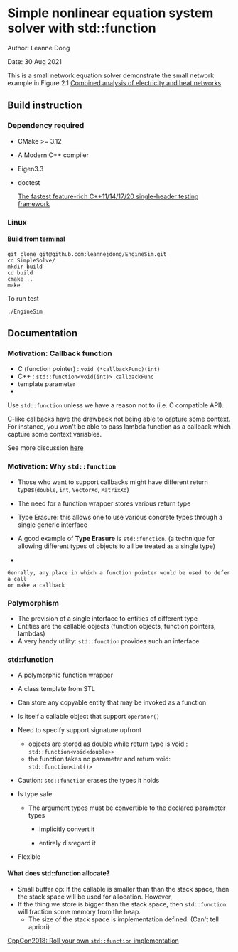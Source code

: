 
# Simple nonlinear equation system solver with std::function
Author: Leanne Dong

Date: 30 Aug 2021

This is a small network equation solver demonstrate the small  network example in Figure 2.1 [Combined analysis of electricity and heat networks](https://orca.cardiff.ac.uk/57830/)

## Build instruction

### Dependency required

- CMake >= 3.12
- A Modern C++ compiler
- Eigen3.3
- doctest

  [The fastest feature-rich C++11/14/17/20 single-header testing framework](https://raw.githubusercontent.com/onqtam/doctest/master/doctest/doctest.h)

### Linux

#### Build from terminal

```
git clone git@github.com:leannejdong/EngineSim.git
cd SimpleSolve/
mkdir build
cd build
cmake ..
make
```
To run test
```
./EngineSim
```

## Documentation

### Motivation: Callback function 

* C (function pointer) : `void (*callbackFunc)(int)`
* C++ : `std::function<void(int)> callbackFunc`
* template parameter
* 
Use `std::function` unless we have a reason not to (i.e. C compatible API).

C-like callbacks have the drawback not being able to capture some context. For instance, you won't be able 
to pass lambda function as a callback which capture some context variables.

See more discussion [here](https://stackoverflow.com/questions/25848690/should-i-use-stdfunction-or-a-function-pointer-in-c/25848890)

### Motivation: Why `std::function`

* Those who want to support callbacks might have different return types(`double`, `int`, `VectorXd`, `MatrixXd`)
* The need for a function wrapper stores various return type

* Type Erasure: this allows one to use various concrete types through a single generic interface

* A good example of **Type Erasure** is `std::function`.
  (a technique for allowing different types of objects to all be treated as a single type)
* 
```
Genrally, any place in which a function pointer would be used to defer a call
or make a callback
```

### Polymorphism

* The provision of a single interface to entities of different type
* Entities are the callable objects (function objects, function pointers, lambdas)
* A very handy utility: `std::function` provides such an interface

### std::function

* A polymorphic function wrapper

* A class template from STL

* Can store any copyable entity that may be invoked as a function

* Is itself a callable object that support `operator()`

* Need to specify support signature upfront
  * objects are stored as double while return type is void : `std::function<void<double>>`
  * the function takes no parameter and return void: `std::function<int()>`

* Caution: `std::function` erases the types it holds

* Is type safe
  * The argument types must be convertible to the declared parameter types
  
    * Implicitly convert it
  
    * entirely disregard it
* Flexible

#### What does std::function allocate? 

* Small buffer op: If the callable is smaller than than the stack space, 
then the stack space will be used for allocation. However,
* If the thing we store is bigger than the stack space, then `std::function` will fraction some memory from the heap.
  * The size of the stack space is implementation defined. (Can't tell apriori)


[CppCon2018: Roll your own `std::function` implementation](https://www.youtube.com/watch?v=VY83afAJUIg)
